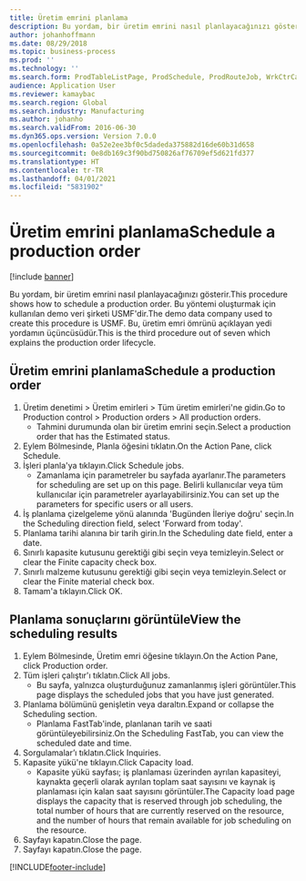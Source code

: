 ```yaml
---
title: Üretim emrini planlama
description: Bu yordam, bir üretim emrini nasıl planlayacağınızı gösterir.
author: johanhoffmann
ms.date: 08/29/2018
ms.topic: business-process
ms.prod: ''
ms.technology: ''
ms.search.form: ProdTableListPage, ProdSchedule, ProdRouteJob, WrkCtrCapResSum, ProdRouteJobSched, ProductionOrderScheduleDetails
audience: Application User
ms.reviewer: kamaybac
ms.search.region: Global
ms.search.industry: Manufacturing
ms.author: johanho
ms.search.validFrom: 2016-06-30
ms.dyn365.ops.version: Version 7.0.0
ms.openlocfilehash: 0a52e2ee3bf0c5dadeda375882d16de60b31d658
ms.sourcegitcommit: 0e8db169c3f90bd750826af76709ef5d621fd377
ms.translationtype: HT
ms.contentlocale: tr-TR
ms.lasthandoff: 04/01/2021
ms.locfileid: "5831902"
---
```

# <a name="schedule-a-production-order"></a><span data-ttu-id="8211e-103">Üretim emrini planlama</span><span class="sxs-lookup"><span data-stu-id="8211e-103">Schedule a production order</span></span>

[!include [banner](../../includes/banner.md)]

<span data-ttu-id="8211e-104">Bu yordam, bir üretim emrini nasıl planlayacağınızı gösterir.</span><span class="sxs-lookup"><span data-stu-id="8211e-104">This procedure shows how to schedule a production order.</span></span> <span data-ttu-id="8211e-105">Bu yöntemi oluşturmak için kullanılan demo veri şirketi USMF'dir.</span><span class="sxs-lookup"><span data-stu-id="8211e-105">The demo data company used to create this procedure is USMF.</span></span> <span data-ttu-id="8211e-106">Bu, üretim emri ömrünü açıklayan yedi yordamın üçüncüsüdür.</span><span class="sxs-lookup"><span data-stu-id="8211e-106">This is the third procedure out of seven which explains the production order lifecycle.</span></span>


## <a name="schedule-a-production-order"></a><span data-ttu-id="8211e-107">Üretim emrini planlama</span><span class="sxs-lookup"><span data-stu-id="8211e-107">Schedule a production order</span></span>
1. <span data-ttu-id="8211e-108">Üretim denetimi > Üretim emirleri > Tüm üretim emirleri'ne gidin.</span><span class="sxs-lookup"><span data-stu-id="8211e-108">Go to Production control > Production orders > All production orders.</span></span>
    * <span data-ttu-id="8211e-109">Tahmini durumunda olan bir üretim emrini seçin.</span><span class="sxs-lookup"><span data-stu-id="8211e-109">Select a production order that has the Estimated status.</span></span>  
2. <span data-ttu-id="8211e-110">Eylem Bölmesinde, Planla öğesini tıklatın.</span><span class="sxs-lookup"><span data-stu-id="8211e-110">On the Action Pane, click Schedule.</span></span>
3. <span data-ttu-id="8211e-111">İşleri planla'ya tıklayın.</span><span class="sxs-lookup"><span data-stu-id="8211e-111">Click Schedule jobs.</span></span>
    * <span data-ttu-id="8211e-112">Zamanlama için parametreler bu sayfada ayarlanır.</span><span class="sxs-lookup"><span data-stu-id="8211e-112">The parameters for scheduling are set up on this page.</span></span> <span data-ttu-id="8211e-113">Belirli kullanıcılar veya tüm kullanıcılar için parametreler ayarlayabilirsiniz.</span><span class="sxs-lookup"><span data-stu-id="8211e-113">You can set up the parameters for specific users or all users.</span></span>  
4. <span data-ttu-id="8211e-114">İş planlama çizelgeleme yönü alanında 'Bugünden İleriye doğru' seçin.</span><span class="sxs-lookup"><span data-stu-id="8211e-114">In the Scheduling direction field, select 'Forward from today'.</span></span>
5. <span data-ttu-id="8211e-115">Planlama tarihi alanına bir tarih girin.</span><span class="sxs-lookup"><span data-stu-id="8211e-115">In the Scheduling date field, enter a date.</span></span>
6. <span data-ttu-id="8211e-116">Sınırlı kapasite kutusunu gerektiği gibi seçin veya temizleyin.</span><span class="sxs-lookup"><span data-stu-id="8211e-116">Select or clear the Finite capacity check box.</span></span>
7. <span data-ttu-id="8211e-117">Sınırlı malzeme kutusunu gerektiği gibi seçin veya temizleyin.</span><span class="sxs-lookup"><span data-stu-id="8211e-117">Select or clear the Finite material check box.</span></span>
8. <span data-ttu-id="8211e-118">Tamam'a tıklayın.</span><span class="sxs-lookup"><span data-stu-id="8211e-118">Click OK.</span></span>

## <a name="view-the-scheduling-results"></a><span data-ttu-id="8211e-119">Planlama sonuçlarını görüntüle</span><span class="sxs-lookup"><span data-stu-id="8211e-119">View the scheduling results</span></span>
1. <span data-ttu-id="8211e-120">Eylem Bölmesinde, Üretim emri öğesine tıklayın.</span><span class="sxs-lookup"><span data-stu-id="8211e-120">On the Action Pane, click Production order.</span></span>
2. <span data-ttu-id="8211e-121">Tüm işleri çalıştır'ı tıklatın.</span><span class="sxs-lookup"><span data-stu-id="8211e-121">Click All jobs.</span></span>
    * <span data-ttu-id="8211e-122">Bu sayfa, yalnızca oluşturduğunuz zamanlanmış işleri görüntüler.</span><span class="sxs-lookup"><span data-stu-id="8211e-122">This page displays the scheduled jobs that you have just generated.</span></span>  
3. <span data-ttu-id="8211e-123">Planlama bölümünü genişletin veya daraltın.</span><span class="sxs-lookup"><span data-stu-id="8211e-123">Expand or collapse the Scheduling section.</span></span>
    * <span data-ttu-id="8211e-124">Planlama FastTab'inde, planlanan tarih ve saati görüntüleyebilirsiniz.</span><span class="sxs-lookup"><span data-stu-id="8211e-124">On the Scheduling FastTab, you can view the scheduled date and time.</span></span>  
4. <span data-ttu-id="8211e-125">Sorgulamalar’ı tıklatın.</span><span class="sxs-lookup"><span data-stu-id="8211e-125">Click Inquiries.</span></span>
5. <span data-ttu-id="8211e-126">Kapasite yükü'ne tıklayın.</span><span class="sxs-lookup"><span data-stu-id="8211e-126">Click Capacity load.</span></span>
    * <span data-ttu-id="8211e-127">Kapasite yükü sayfası; iş planlaması üzerinden ayrılan kapasiteyi, kaynakta geçerli olarak ayrılan toplam saat sayısını ve kaynak iş planlaması için kalan saat sayısını görüntüler.</span><span class="sxs-lookup"><span data-stu-id="8211e-127">The Capacity load page displays the capacity that is reserved through job scheduling, the total number of hours that are currently reserved on the resource, and the number of hours that remain available for job scheduling on the resource.</span></span>  
6. <span data-ttu-id="8211e-128">Sayfayı kapatın.</span><span class="sxs-lookup"><span data-stu-id="8211e-128">Close the page.</span></span>
7. <span data-ttu-id="8211e-129">Sayfayı kapatın.</span><span class="sxs-lookup"><span data-stu-id="8211e-129">Close the page.</span></span>



[!INCLUDE[footer-include](../../../includes/footer-banner.md)]